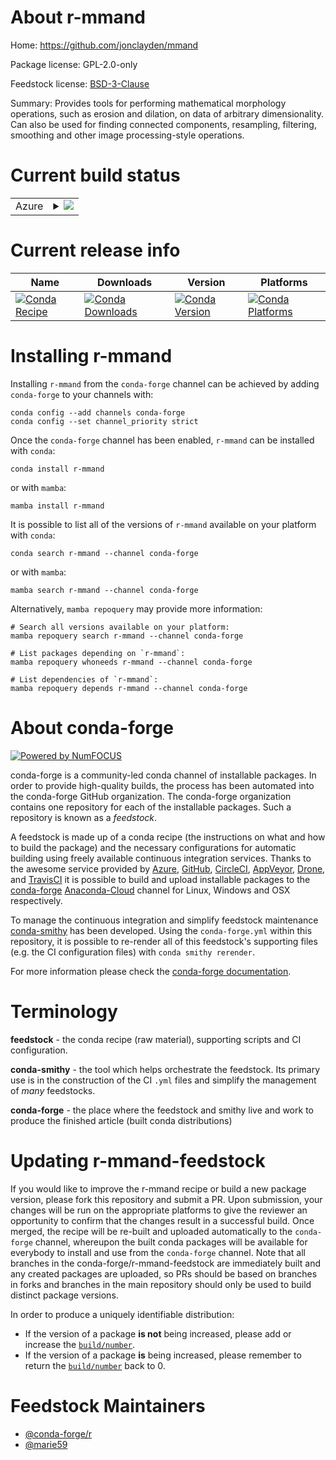 About r-mmand
=============

Home: https://github.com/jonclayden/mmand

Package license: GPL-2.0-only

Feedstock license: [BSD-3-Clause](https://github.com/conda-forge/r-mmand-feedstock/blob/main/LICENSE.txt)

Summary: Provides tools for performing mathematical morphology operations, such as erosion and dilation, on data of arbitrary dimensionality. Can also be used for finding connected components, resampling, filtering, smoothing and other image processing-style operations.

Current build status
====================


<table>
    
  <tr>
    <td>Azure</td>
    <td>
      <details>
        <summary>
          <a href="https://dev.azure.com/conda-forge/feedstock-builds/_build/latest?definitionId=16229&branchName=main">
            <img src="https://dev.azure.com/conda-forge/feedstock-builds/_apis/build/status/r-mmand-feedstock?branchName=main">
          </a>
        </summary>
        <table>
          <thead><tr><th>Variant</th><th>Status</th></tr></thead>
          <tbody><tr>
              <td>linux_64_r_base4.1</td>
              <td>
                <a href="https://dev.azure.com/conda-forge/feedstock-builds/_build/latest?definitionId=16229&branchName=main">
                  <img src="https://dev.azure.com/conda-forge/feedstock-builds/_apis/build/status/r-mmand-feedstock?branchName=main&jobName=linux&configuration=linux%20linux_64_r_base4.1" alt="variant">
                </a>
              </td>
            </tr><tr>
              <td>linux_64_r_base4.2</td>
              <td>
                <a href="https://dev.azure.com/conda-forge/feedstock-builds/_build/latest?definitionId=16229&branchName=main">
                  <img src="https://dev.azure.com/conda-forge/feedstock-builds/_apis/build/status/r-mmand-feedstock?branchName=main&jobName=linux&configuration=linux%20linux_64_r_base4.2" alt="variant">
                </a>
              </td>
            </tr><tr>
              <td>osx_64_r_base4.1</td>
              <td>
                <a href="https://dev.azure.com/conda-forge/feedstock-builds/_build/latest?definitionId=16229&branchName=main">
                  <img src="https://dev.azure.com/conda-forge/feedstock-builds/_apis/build/status/r-mmand-feedstock?branchName=main&jobName=osx&configuration=osx%20osx_64_r_base4.1" alt="variant">
                </a>
              </td>
            </tr><tr>
              <td>osx_64_r_base4.2</td>
              <td>
                <a href="https://dev.azure.com/conda-forge/feedstock-builds/_build/latest?definitionId=16229&branchName=main">
                  <img src="https://dev.azure.com/conda-forge/feedstock-builds/_apis/build/status/r-mmand-feedstock?branchName=main&jobName=osx&configuration=osx%20osx_64_r_base4.2" alt="variant">
                </a>
              </td>
            </tr><tr>
              <td>win_64</td>
              <td>
                <a href="https://dev.azure.com/conda-forge/feedstock-builds/_build/latest?definitionId=16229&branchName=main">
                  <img src="https://dev.azure.com/conda-forge/feedstock-builds/_apis/build/status/r-mmand-feedstock?branchName=main&jobName=win&configuration=win%20win_64_" alt="variant">
                </a>
              </td>
            </tr>
          </tbody>
        </table>
      </details>
    </td>
  </tr>
</table>

Current release info
====================

| Name | Downloads | Version | Platforms |
| --- | --- | --- | --- |
| [![Conda Recipe](https://img.shields.io/badge/recipe-r--mmand-green.svg)](https://anaconda.org/conda-forge/r-mmand) | [![Conda Downloads](https://img.shields.io/conda/dn/conda-forge/r-mmand.svg)](https://anaconda.org/conda-forge/r-mmand) | [![Conda Version](https://img.shields.io/conda/vn/conda-forge/r-mmand.svg)](https://anaconda.org/conda-forge/r-mmand) | [![Conda Platforms](https://img.shields.io/conda/pn/conda-forge/r-mmand.svg)](https://anaconda.org/conda-forge/r-mmand) |

Installing r-mmand
==================

Installing `r-mmand` from the `conda-forge` channel can be achieved by adding `conda-forge` to your channels with:

```
conda config --add channels conda-forge
conda config --set channel_priority strict
```

Once the `conda-forge` channel has been enabled, `r-mmand` can be installed with `conda`:

```
conda install r-mmand
```

or with `mamba`:

```
mamba install r-mmand
```

It is possible to list all of the versions of `r-mmand` available on your platform with `conda`:

```
conda search r-mmand --channel conda-forge
```

or with `mamba`:

```
mamba search r-mmand --channel conda-forge
```

Alternatively, `mamba repoquery` may provide more information:

```
# Search all versions available on your platform:
mamba repoquery search r-mmand --channel conda-forge

# List packages depending on `r-mmand`:
mamba repoquery whoneeds r-mmand --channel conda-forge

# List dependencies of `r-mmand`:
mamba repoquery depends r-mmand --channel conda-forge
```


About conda-forge
=================

[![Powered by
NumFOCUS](https://img.shields.io/badge/powered%20by-NumFOCUS-orange.svg?style=flat&colorA=E1523D&colorB=007D8A)](https://numfocus.org)

conda-forge is a community-led conda channel of installable packages.
In order to provide high-quality builds, the process has been automated into the
conda-forge GitHub organization. The conda-forge organization contains one repository
for each of the installable packages. Such a repository is known as a *feedstock*.

A feedstock is made up of a conda recipe (the instructions on what and how to build
the package) and the necessary configurations for automatic building using freely
available continuous integration services. Thanks to the awesome service provided by
[Azure](https://azure.microsoft.com/en-us/services/devops/), [GitHub](https://github.com/),
[CircleCI](https://circleci.com/), [AppVeyor](https://www.appveyor.com/),
[Drone](https://cloud.drone.io/welcome), and [TravisCI](https://travis-ci.com/)
it is possible to build and upload installable packages to the
[conda-forge](https://anaconda.org/conda-forge) [Anaconda-Cloud](https://anaconda.org/)
channel for Linux, Windows and OSX respectively.

To manage the continuous integration and simplify feedstock maintenance
[conda-smithy](https://github.com/conda-forge/conda-smithy) has been developed.
Using the ``conda-forge.yml`` within this repository, it is possible to re-render all of
this feedstock's supporting files (e.g. the CI configuration files) with ``conda smithy rerender``.

For more information please check the [conda-forge documentation](https://conda-forge.org/docs/).

Terminology
===========

**feedstock** - the conda recipe (raw material), supporting scripts and CI configuration.

**conda-smithy** - the tool which helps orchestrate the feedstock.
                   Its primary use is in the construction of the CI ``.yml`` files
                   and simplify the management of *many* feedstocks.

**conda-forge** - the place where the feedstock and smithy live and work to
                  produce the finished article (built conda distributions)


Updating r-mmand-feedstock
==========================

If you would like to improve the r-mmand recipe or build a new
package version, please fork this repository and submit a PR. Upon submission,
your changes will be run on the appropriate platforms to give the reviewer an
opportunity to confirm that the changes result in a successful build. Once
merged, the recipe will be re-built and uploaded automatically to the
`conda-forge` channel, whereupon the built conda packages will be available for
everybody to install and use from the `conda-forge` channel.
Note that all branches in the conda-forge/r-mmand-feedstock are
immediately built and any created packages are uploaded, so PRs should be based
on branches in forks and branches in the main repository should only be used to
build distinct package versions.

In order to produce a uniquely identifiable distribution:
 * If the version of a package **is not** being increased, please add or increase
   the [``build/number``](https://docs.conda.io/projects/conda-build/en/latest/resources/define-metadata.html#build-number-and-string).
 * If the version of a package **is** being increased, please remember to return
   the [``build/number``](https://docs.conda.io/projects/conda-build/en/latest/resources/define-metadata.html#build-number-and-string)
   back to 0.

Feedstock Maintainers
=====================

* [@conda-forge/r](https://github.com/conda-forge/r/)
* [@marie59](https://github.com/marie59/)

